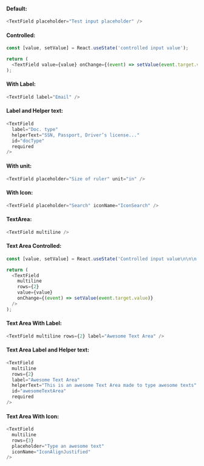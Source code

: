 #### Default:

```js
<TextField placeholder="Test input placeholder" />
```

#### Controlled:

```js
const [value, setValue] = React.useState('controlled input value');

return (
  <TextField value={value} onChange={(event) => setValue(event.target.value)} />
);
```

#### With Label:

```js
<TextField label="Email" />
```

#### Label and Helper text:

```js
<TextField
  label="Doc. type"
  helperText="SSN, Passport, Driver’s license..."
  id="docType"
  required
/>
```

#### With unit:

```js
<TextField placeholder="Size of ruler" unit="in" />
```

#### With Icon:

```js
<TextField placeholder="Search" iconName="IconSearch" />
```

#### TextArea:

```js
<TextField multiline />
```

#### Text Area Controlled:

```js
const [value, setValue] = React.useState('Controlled input value\n\n\n');

return (
  <TextField
    multiline
    rows={2}
    value={value}
    onChange={(event) => setValue(event.target.value)}
  />
);
```

#### Text Area With Label:

```js
<TextField multiline rows={2} label="Awesome Text Area" />
```

#### Text Area Label and Helper text:

```js
<TextField
  multiline
  rows={2}
  label="Awesome Text Area"
  helperText="This is an awesome Text Area made to type awesome texts"
  id="awesomeTextArea"
  required
/>
```

#### Text Area With Icon:

```js
<TextField
  multiline
  rows={3}
  placeholder="Type an awesome text"
  iconName="IconAlignJustified"
/>
```
